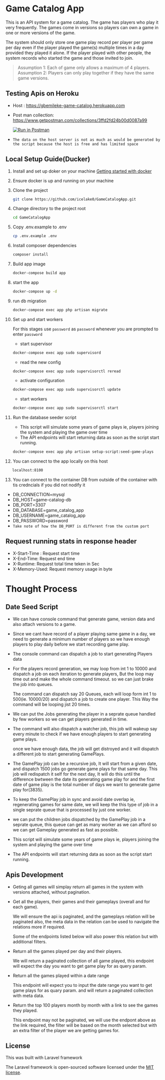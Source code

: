 # Game Catalog App

This is an API system for a game catalog. The game has players who play it very frequently. The games come in versions so players can own a game in one or more versions of the game.

The system should only store one game play record per player per game per day even if the player played the game(s) multiple times in a day provided they played it alone. If the player played with other people, the system records who started the game and those invited to join.

> Assumption 1: Each of game only allows a maximum of 4 players.
> Assumption 2: Players can only play together if they have the same game versions.

## Testing Apis on Heroku

- Host : https://gbemileke-game-catalog.herokuapp.com
- Post man collection: https://www.getpostman.com/collections/3ffd2fd24b00d0087a99

    [![Run in Postman](https://run.pstmn.io/button.svg)](https://app.getpostman.com/run-collection/3ffd2fd24b00d0087a99)
- `The data on the host server is not as much as would be generated by the script because the host is free and has limited space`
## Local Setup Guide(Ducker)

1) Install and set up doker on your machine 
[Getting started with docker](https://docs.docker.com/compose/gettingstarted/)

2) Ensure docker is up and running on your machine

3) Clone the project
    ```bash
    git clone https://github.com/icelake0/GameCatalogApp.git
    ```
4) Change directory to the project root
    ```bash
    cd GameCatalogApp
    ```
5) Copy .env.example to .env

    ```bash
    cp .env.example .env
    ```

6) Install composer dependencies

    ```bash
    composer install
    ```

7) Build app image
    ```bash
    docker-compose build app
    ```

8) start the app
    ```bash
    docker-compose up -d
    ```

9) run db migration
    ```bash
    docker-compose exec app php artisan migrate
    ```

10) Set up and start workers

    For this stages use `password` as `password` whenever you are prompted to enter `password`

    - start supervisor
    ```bash
    docker-compose exec app sudo supervisord
    ```
    - read the new config
    ```bash
    docker-compose exec app sudo supervisorctl reread
    ```
    - activate configuration
    ```bash
    docker-compose exec app sudo supervisorctl update 
    ```
    - start workers
    ```bash
    docker-compose exec app sudo supervisorctl start
    ```
11) Run the database seeder script
    - This script will simulate some years of game plays ie, players joining the system and playing the game over time
    - The API endpoints will start returning data as soon as the script start running.
    ```bash
    docker-compose exec app php artisan setup-script:seed-game-plays
    ```
12) You can connect to the app locally on this host
 ```bash
    localhost:8100
   ```
13) You can connect to the container DB from outside of the container with tis credncials if you did not nodify it
- DB_CONNECTION=mysql
- DB_HOST=game-catalog-db
- DB_PORT=3307
- DB_DATABASE=game_catalog_app
- DB_USERNAME=game_catalog_app
- DB_PASSWORD=password
- `Take note of how the DB_PORT is different from the custom port`

## Request running stats in response header
- X-Start-Time : Request start time
- X-End-Time: Request end time
- X-Runtime: Request total time teken in Sec
- X-Memory-Used: Request memory usage in byte

# Thought Process
## Date Seed Script
- We can have console command that generate game, version data and also attach versions to a game.
- Since we cant have record of a player playing same game in a day, we need to generate a minimum number of players so we have enough players to play daily before we start recording game play.
- The console command can dispatch a job to start generating Players data
- For the players record generation, we may loop from int 1 to 10000 and dispatch a job on each iteration to generate players, But the loop may time out and make the whole command timeout. so we can just brake the job into queues.

    The command can dispatch say 20 Queues, each will loop form int 1 to 500(ie. 10000/20) and dispatch a job to create one player.
This Way the  command will be looping jist 20 times.
- We can put the Jobs generating the player in a seprate queue handled by few workers so we can get players generated in time.
- The command will also dispatch a watcher job, this job will wakeup say every minute to check if we have enough players to start generating game plays.

    once we have enough data, the job will get distroyed and it will dispatch a different job to start generating GamePlays.
- The GamePlay job can be a recursive job, It will start from a given date, and dispatch 1500 jobs go generate game plays for that same day.
This job will redispatch it self for the next day, It will do this until the difference bwtween the date its generating game play for and the first date of game play is the total number of days we want to generate game play for(3835).
- To keep the GamePlay job in sync and avoid date overlap ie, regenerating games for same date, we will keep the this type of job in a single seprate queue that is processed by just one worker.
- we can put the children jobs dispatched by the GamePlay job in a seprate queue, this queue can get as many worker as we can afford so we can get Gameplay generated as fast as possible.
- This script will simulate some years of game plays ie, players joining the system and playing the game over time
- The API endpoints will start returning data as soon as the script start running.

## Apis Development
- Geting all games will simplay return all games in the system with versions attached, without pagination.
- Get all the players, their games and their gameplays (overall and for each game).

    We will ensure the api is paginated, and the gameplays relation will be paginated also, the meta data in the relation can be used to navigate the relations more if required.

    Some of the endpoints listed below will also power this relation but with additional filters.
- Return all the games played per day and their players.

    We will return a paginated collection of all game played, this endpoint will expect the day you want to get game play for as query param.
- Return all the games played within a date range

    This endpoint will expect you to input the date range you want to get game plays for as quary param. and will return a paginated collection with meta data.
- Return the top 100 players month by month with a link to see the games they played.

    This endpoint may not be paginated, we will use the endpont above as the link required, the filter will be based on the month selected but with an extra filter of the player we are getting games for.
## License
This was built with Laravel framework

The Laravel framework is open-sourced software licensed under the [MIT license](https://opensource.org/licenses/MIT).
